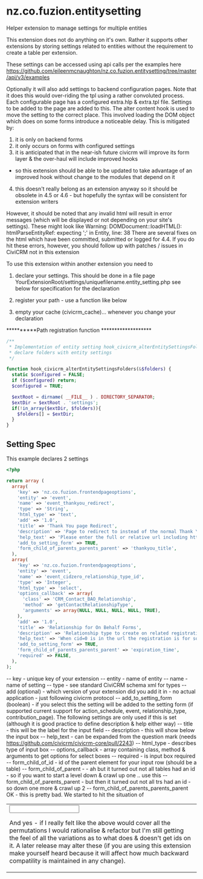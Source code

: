 nz.co.fuzion.entitysetting
==========================

Helper extension to manage settings for multiple entities

This extension does not do anything on it's own. Rather it supports other extensions by storing settings related
to entities without the requirement to create a table per extension.

These settings can be accessed using api calls per the examples here
https://github.com/eileenmcnaughton/nz.co.fuzion.entitysetting/tree/master/api/v3/examples

Optionally it will also add settings to backend configuration pages. Note that it does this would over-riding the tpl
using a rather convoluted process. Each configurable page has a configured extra.hlp & extra.tpl file. Settings
to be added to the page are added to this. The alter content hook is used to move the setting to the correct place.
This involved loading the DOM object which does on some forms introduce a noticeable delay. This is mitigated by:
1) it is only on backend forms
2) it only occurs on forms with configured settings
3) it is anticipated that in the near-ish future civicrm will improve its form layer & the over-haul will include improved hooks
- so this extension should be able to be updated to take advantage of an improved hook without change to the modules that depend on it
4) this doesn't really belong as an extension anyway so it should be obsolete in 4.5 or 4.6 - but hopefully the syntax  will be
consistent for extension writers

However, it should be noted that any invalid html will result in error messages (which will be displayed or not
depending on your site's settings). These might look like
Warning: DOMDocument::loadHTML(): htmlParseEntityRef: expecting ';' in Entity, line: 38
There are several fixes on the html which have been committed, submitted or logged
for 4.4. If you do hit these errors, however, you should follow up with patches / issues in CiviCRM not in this extension

To use this extension within another extension you need to
1) declare your settings. This should be done in a file page YourExtensionRoot/settings/uniquefilename.entity_setting.php
see below for specification for the declaration

2) register your path - use a function like below

3) empty your cache (civicrm_cache)... whenever you change your declaration

**********Path registration function *******************
```php
/**
 * Implementation of entity setting hook_civicrm_alterEntitySettingsFolders
 * declare folders with entity settings
 */

function hook_civicrm_alterEntitySettingsFolders(&$folders) {
  static $configured = FALSE;
  if ($configured) return;
  $configured = TRUE;

  $extRoot = dirname( __FILE__ ) . DIRECTORY_SEPARATOR;
  $extDir = $extRoot . 'settings';
  if(!in_array($extDir, $folders)){
    $folders[] = $extDir;
  }
}
```

Setting Spec
--------------

This example declares 2 settings

```php
<?php

return array (
  array(
    'key' => 'nz.co.fuzion.frontendpageoptions',
    'entity' => 'event',
    'name' => 'event_thankyou_redirect',
    'type' => 'String',
    'html_type' => 'text',
    'add' => '1.0',
    'title' => 'Thank You page Redirect',
    'description' => 'Page to redirect to instead of the normal Thank You page',
    'help_text' => 'Please enter the full or relative url including http for full',
    'add_to_setting_form' => TRUE,
    'form_child_of_parents_parents_parent' => 'thankyou_title',
  ),
  array(
    'key' => 'nz.co.fuzion.frontendpageoptions',
    'entity' => 'event',
    'name' => 'event_cidzero_relationship_type_id',
    'type' => 'Integer',
    'html_type' => 'select',
    'options_callback' => array(
      'class' => 'CRM_Contact_BAO_Relationship',
      'method' => 'getContactRelationshipType',
      'arguments' => array(NULL, NULL, NULL, NULL, TRUE),
    ),
    'add' => '1.0',
    'title' => 'Relationship for On Behalf Forms',
    'description' => 'Relationship type to create on related registrations',
    'help_text' => 'When cid=0 is in the url the registration is for someone else. The relationship will be created if the contact is new',
    'add_to_setting_form' => TRUE,
    'form_child_of_parents_parents_parent' => 'expiration_time',
    'required' => FALSE,
  ),
);
```

-- key - unique key of your extension
-- entity - name of entity
-- name - name of setting
-- type - see standard CiviCRM schema xml for types
-- add (optional) - which version of your extension did you add it in - no actual application - just following civicrm protocol
-- add_to_setting_form (boolean) - if you select this the setting will be added to the setting form (if supported
     current support for action_schedule, event, relationship_type, contribution_page). The following settings
     are only used if this is set (although it is good practice to define description & help either way)
-- title - this will be the label for the input field
-- description - this will show below the input box
-- help_text - can be expanded from the question mark (needs https://github.com/civicrm/civicrm-core/pull/2243)
-- html_type - describes type of input box
-- options_callback - array containing class, method & arguments to get options for select boxes
-- required - is input box required
-- form_child_of_id - id of the parent element for your input row (should be a table)
-- form_child_of_parent - - ah but it turned out not all tables had an id - so if you want to start a level down
     & crawl up one .. use this
-- form_child_of_parents_parent - but then it turned out not all trs had an id - so down one more & crawl up 2
-- form_child_of_parents_parents_parent  OK - this is pretty bad. We started to hit the situation of <table><tr><td><input id='blah'>

And yes - if I really felt like the above would cover all the permutations I would rationalise & refactor but I'm still getting the feel of all the variations as to what does & doesn't get ids on it. A later release may alter these (if you are using this extension make yourself heard because it will affect how much backward compatility is maintained in any change).
